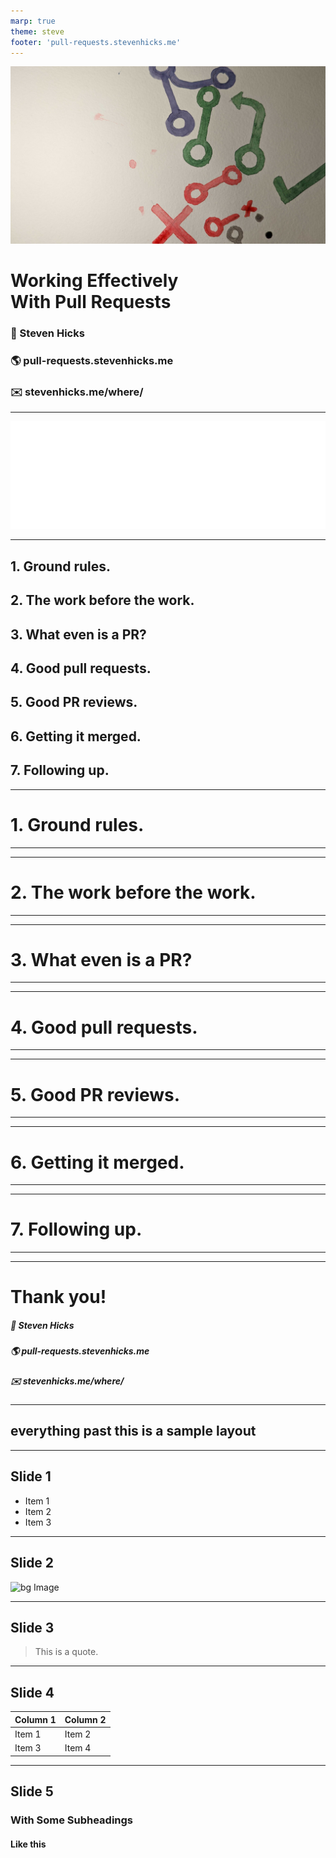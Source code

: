 ```yaml
---
marp: true
theme: steve
footer: 'pull-requests.stevenhicks.me'
---
```


<!-- _class: title -->

![bg](images/cover.jpg)

# Working Effectively<br/>With Pull Requests

### 👦 Steven Hicks

### 🌎 pull-requests.stevenhicks.me

### ✉️ stevenhicks.me/where/

---

<!-- _class: invert -->
<!-- _backgroundColor: black -->

![height:200px center](./images/Logo_White.svg)

<!--
I'm a Developer Experience Engineer at Camunda

Camunda builds a process orchestration platform

I work mainly on the infrastructure for our documentation

Camunda has a booth, come visit!
 -->

---

## 1. Ground rules.

## 2. The work before the work.

## 3. What even is a PR?

## 4. Good pull requests.

## 5. Good PR reviews.

## 6. Getting it merged.

## 7. Following up.

---

<!-- section 1: Ground rules -->

<!-- _class: invert -->

# 1. Ground rules.

---

<!-- _header: "**1: Ground rules.** | 2 | 3 | 4 | 5 | 6 | 7"  -->

---

<!-- section 2: The work before the work -->

<!-- _class: invert -->

# 2. The work before the work.

---

<!-- _header: "1 | **2: The work before the work.** | 3 | 4 | 5 | 6 | 7"  -->

---

<!-- section 3: What even is a PR? -->

<!-- _class: invert -->

# 3. What even is a PR?

---

<!-- _header: "1 | 2 | **3: What even is a PR?** | 4 | 5 | 6 | 7"  -->

---

<!-- section 4: Good pull requests. -->

<!-- _class: invert -->

# 4. Good pull requests.

---

<!-- _header: "1 | 2 | 3 | **4: Good pull requests.** | 5 | 6 | 7"  -->

---

<!-- section 5: Good PR reviews. -->

<!-- _class: invert -->

# 5. Good PR reviews.

---

<!-- _header: "1 | 2 | 3 | 4 | **5: Good PR reviews.** | 6 | 7"  -->

---

<!-- section 6: Getting it merged. -->

<!-- _class: invert -->

# 6. Getting it merged.

---

<!-- _header: "1 | 2 | 3 | 4 | 5 | **6: Getting it merged.** | 7"  -->

---

<!-- section 7: Following up. -->

<!-- _class: invert -->

# 7. Following up.

---

<!-- _header: "1 | 2 | 3 | 4 | 5 | 6 | **7: Following up.**"  -->

---

<!-- _class: invert title -->

# Thank you!

##### 👦 Steven Hicks

##### 🌎 pull-requests.stevenhicks.me

##### ✉️ stevenhicks.me/where/

---

<!-- _class: invert -->

## everything past this is a sample layout

---

## Slide 1

- Item 1
- Item 2
- Item 3

<!-- HTML comment will recognize as presenter notes. -->

<!-- these are definitely notes!!! -->
<!-- are these notes 2? -->
<!-- is this a
really

really

long

note? -->

---

<!-- _class: invert -->

## Slide 2

![bg Image](https://picsum.photos/800/600)

---

<!-- _class: invert -->

## Slide 3

> This is a quote.

---

## Slide 4

| Column 1 | Column 2 |
| -------- | -------- |
| Item 1   | Item 2   |
| Item 3   | Item 4   |

---

## Slide 5

### With Some Subheadings

#### Like this

